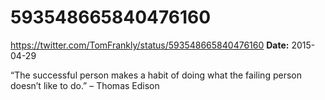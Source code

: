 # 593548665840476160
https://twitter.com/TomFrankly/status/593548665840476160
**Date:** 2015-04-29

“The successful person makes a habit of doing what the failing person doesn’t like to do.” – Thomas Edison
